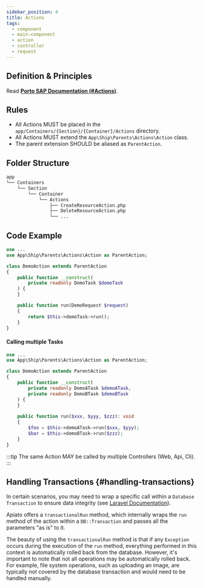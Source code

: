 ```yaml
---
sidebar_position: 4
title: Actions
tags:
  - component
  - main-component
  - action
  - controller
  - request
---
```


## Definition & Principles

Read [**Porto SAP Documentation (#Actions)**](https://github.com/Mahmoudz/Porto#definitions--principles).

## Rules

- All Actions MUST be placed in the `app/Containers/{Section}/{Container}/Actions` directory.
- All Actions MUST extend the `App\Ship\Parents\Actions\Action` class.
- The parent extension SHOULD be aliased as `ParentAction`.

## Folder Structure

```markdown
app
└── Containers
    └── Section
        └── Container
            └── Actions
                ├── CreateResourceAction.php
                ├── DeleteResourceAction.php
                └── ...
```

## Code Example

```php
use ...
use App\Ship\Parents\Actions\Action as ParentAction;

class DemoAction extends ParentAction
{
    public function __construct(
        private readonly DemoTask $demoTask
    ) {
    }

    public function run(DemoRequest $request)
    {
        return $this->demoTask->run();
    }
}
```

#### Calling multiple Tasks

```php
use ...
use App\Ship\Parents\Actions\Action as ParentAction;

class DemoAction extends ParentAction
{
    public function __construct(
        private readonly DemoATask $demoATask,
        private readonly DemoBTask $demoBTask
    ) {
    }
    
    public function run($xxx, $yyy, $zzz): void
    {
        $foo = $this->demoATask->run($xxx, $yyy);
        $bar = $this->demoBTask->run($zzz);
    }
}
```

:::tip
The same Action MAY be called by multiple Controllers (Web, Api, Cli).
:::

## Handling Transactions {#handling-transactions}

In certain scenarios, you may need to wrap a specific call within a `Database Transaction` to ensure data integrity
(see [Laravel Documentation](https://laravel.com/docs/master/database#database-transactions)).

Apiato offers a `transactionalRun` method,
which internally wraps the `run` method of the action within a `DB::Transaction` and passes all the parameters "as is"
to it.

The beauty of using the `transactionalRun` method is
that if any `Exception` occurs during the execution of the `run` method,
everything performed in this context is automatically rolled back from the database.
However, it's important to note that not all operations may be automatically rolled back.
For example, file system operations,
such as uploading an image, are typically not covered by the database transaction and would need to be handled manually.
